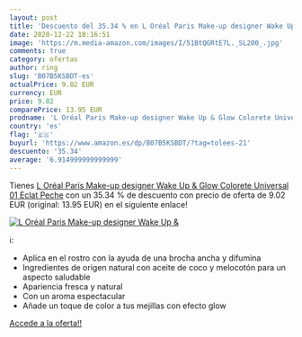 ```yaml
---
layout: post
title: 'Descuento del 35.34 % en L Oréal Paris Make-up designer Wake Up &'
date: 2020-12-22 18:16:51
image: 'https://m.media-amazon.com/images/I/51BtQGRtE7L._SL200_.jpg'
comments: true
category: ofertas
author: ring
slug: 'B07B5KSBDT-es'
actualPrice: 9.02 EUR
currency: EUR
price: 9.02
comparePrice: 13.95 EUR
prodname: 'L Oréal Paris Make-up designer Wake Up & Glow Colorete Universal 01 Eclat Peche'
country: 'es'
flag: '🇪🇸'
buyurl: 'https://www.amazon.es/dp/B07B5KSBDT/?tag=tolees-21'
descuento: '35.34'
average: '6.914999999999999'
---
```


Tienes [L Oréal Paris Make-up designer Wake Up & Glow Colorete Universal 01 Eclat Peche](https://www.amazon.es/dp/B07B5KSBDT/?tag=tolees-21) con un 35.34 % de descuento con precio de oferta de 9.02 EUR (original: 13.95 EUR) en el siguiente enlace!

[![L Oréal Paris Make-up designer Wake Up &](https://m.media-amazon.com/images/I/51BtQGRtE7L._SL200_.jpg)](https://www.amazon.es/dp/B07B5KSBDT/?tag=tolees-21)

ℹ️:

- Aplica en el rostro con la ayuda de una brocha ancha y difumina
- Ingredientes de origen natural con aceite de coco y melocotón para un aspecto saludable
- Apariencia fresca y natural
- Con un aroma espectacular
- Añade un toque de color a tus mejillas con efecto glow

[Accede a la oferta!!](https://www.amazon.es/dp/B07B5KSBDT/?tag=tolees-21)
